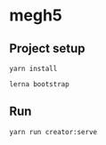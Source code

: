 # megh5

## Project setup
```
yarn install
```
```
lerna bootstrap
```
## Run
```
yarn run creator:serve
```

